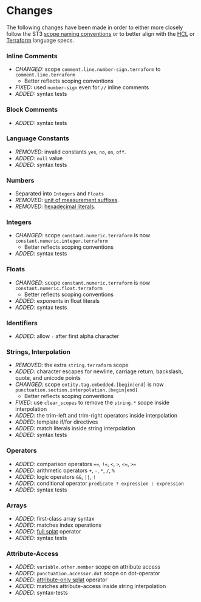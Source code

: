 # Changes

The following changes have been made in order to either more closely follow the ST3 [scope naming conventions][st3-scopes] or to better align with the [HCL][hcl] or [Terraform][terraform] language specs.

### Inline Comments

- *CHANGED:* scope `comment.line.number-sign.terraform` to `comment.line.terraform`
    - Better reflects scoping conventions
- *FIXED:* used `number-sign` even for `//` inline comments
- *ADDED:* syntax tests

### Block Comments

- *ADDED:* syntax tests

### Language Constants

- *REMOVED*: invalid constants `yes`, `no`, `on`, `off`.
- *ADDED*: `null` value
- *ADDED*: syntax tests

### Numbers

- Separated into `Integers` and `Floats`
- *REMOVED*: [unit of measurement suffixes][uom-suffixes].
- *REMOVED*: [hexadecimal literals][hex-literals].

### Integers

- *CHANGED*: scope `constant.numeric.terraform` is now `constant.numeric.integer.terraform`
    - Better reflects scoping conventions
- *ADDED*: syntax tests

### Floats

- *CHANGED*: scope `constant.numeric.terraform` is now `constant.numeric.float.terraform`
    - Better reflects scoping conventions
- *ADDED*: exponents in float literals
- *ADDED*: syntax tests

### Identifiers

- *ADDED*: allow `-` after first alpha character

### Strings, Interpolation

- *REMOVED*: the extra `string.terraform` scope
- *ADDED*: character escapes for newline, carriage return, backslash, quote, and unicode points
- *CHANGED*: scope `entity.tag.embedded.[begin|end]` is now `punctuation.section.interpolation.[begin|end]`
    - Better reflects scoping conventions
- *FIXED*: use `clear_scopes` to remove the `string.*` scope inside interpolation
- *ADDED*: the trim-left and trim-right operators inside interpolation
- *ADDED*: template if/for directives
- *ADDED*: match literals inside string interpolation
- *ADDED*: syntax tests

### Operators

- *ADDED*: comparison operators `==`, `!=`, `<`, `>`, `<=`, `>=`
- *ADDED*: arithmetic operators `+`, `-`, `*`, `/`, `%`
- *ADDED*: logic operators `&&`, `||`, `!`
- *ADDED*: conditional operator `predicate ? expression : expression`
- *ADDED*: syntax tests

### Arrays

- *ADDED*: first-class array syntax
- *ADDED*: matches index operations
- *ADDED*: [full splat][splat] operator
- *ADDED*: syntax tests

### Attribute-Access

- *ADDED*: `variable.other.member` scope on attribute access
- *ADDED*: `punctuation.accessor.dot` scope on dot-operator
- *ADDED*: [attribute-only splat][splat] operator
- *ADDED*: matches attribute-access inside string interpolation
- *ADDED*: syntax-tests

[hcl]: https://github.com/hashicorp/hcl2/blob/master/hcl/hclsyntax/spec.md
[hex-literals]: https://github.com/hashicorp/terraform/issues/20933#issuecomment-480050478
[splat]: https://github.com/hashicorp/hcl2/blob/master/hcl/hclsyntax/spec.md#splat-operators
[st3-scopes]: https://www.sublimetext.com/docs/3/scope_naming.html
[terraform]: https://www.terraform.io/docs/configuration/index.html
[uom-suffixes]: https://github.com/hashicorp/terraform/issues/3287#issuecomment-241560576
